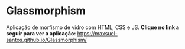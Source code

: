 # Glassmorphism
Aplicação de morfismo de vidro com HTML, CSS e JS.
**Clique no link a seguir para ver a aplicação:** https://maxsuel-santos.github.io/Glassmorphism/

